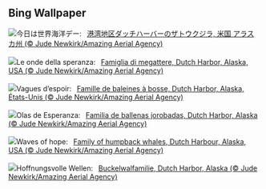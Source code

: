 ## Bing Wallpaper
![](https://www.bing.com/th?id=OHR.HumpbackFamily_JA-JP3134637599_UHD.jpg&w=1000)今日は世界海洋デー:&nbsp;&ensp;[港湾地区ダッチハーバーのザトウクジラ, 米国 アラスカ州 (© Jude Newkirk/Amazing Aerial Agency)](https://www.bing.com/th?id=OHR.HumpbackFamily_JA-JP3134637599_UHD.jpg)
<br><br/>
![](https://www.bing.com/th?id=OHR.HumpbackFamily_IT-IT4429880425_UHD.jpg&w=1000)Le onde della speranza:&nbsp;&ensp;[Famiglia di megattere, Dutch Harbor, Alaska, USA (© Jude Newkirk/Amazing Aerial Agency)](https://www.bing.com/th?id=OHR.HumpbackFamily_IT-IT4429880425_UHD.jpg)
<br><br/>
![](https://www.bing.com/th?id=OHR.HumpbackFamily_FR-FR3059562315_UHD.jpg&w=1000)Vagues d’espoir:&nbsp;&ensp;[Famille de baleines à bosse, Dutch Harbor, Alaska, États-Unis (© Jude Newkirk/Amazing Aerial Agency)](https://www.bing.com/th?id=OHR.HumpbackFamily_FR-FR3059562315_UHD.jpg)
<br><br/>
![](https://www.bing.com/th?id=OHR.HumpbackFamily_ES-ES5806856103_UHD.jpg&w=1000)Olas de Esperanza:&nbsp;&ensp;[Familia de ballenas jorobadas, Dutch Harbor, Alaska (© Jude Newkirk/Amazing Aerial Agency)](https://www.bing.com/th?id=OHR.HumpbackFamily_ES-ES5806856103_UHD.jpg)
<br><br/>
![](https://www.bing.com/th?id=OHR.HumpbackFamily_EN-GB1225853084_UHD.jpg&w=1000)Waves of hope:&nbsp;&ensp;[Family of humpback whales, Dutch Harbour, Alaska, USA (© Jude Newkirk/Amazing Aerial Agency)](https://www.bing.com/th?id=OHR.HumpbackFamily_EN-GB1225853084_UHD.jpg)
<br><br/>
![](https://www.bing.com/th?id=OHR.HumpbackFamily_DE-DE8013802672_UHD.jpg&w=1000)Hoffnungsvolle Wellen:&nbsp;&ensp;[Buckelwalfamilie, Dutch Harbor, Alaska (© Jude Newkirk/Amazing Aerial Agency)](https://www.bing.com/th?id=OHR.HumpbackFamily_DE-DE8013802672_UHD.jpg)
<br><br/>
